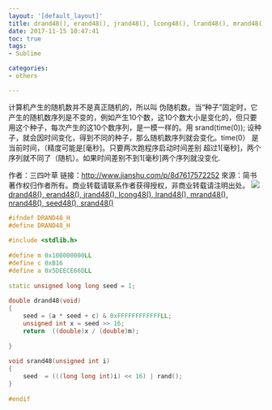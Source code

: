 ```yaml
---
layout: '[default_layout]'   
title: drand48(), erand48(), jrand48(), lcong48(), lrand48(), mrand48(), nrand48(), seed48(), srand48()      
date: 2017-11-15 10:47:41  
toc: true                  
tags:                        
- Sublime

categories:                  
- others

---
```

计算机产生的随机数并不是真正随机的，所以叫 伪随机数。当“种子”固定时，它产生的随机数序列是不变的，例如产生10个数，这10个数大小是变化的，但只要用这个种子，每次产生的这10个数序列，是一模一样的。用 srand(time(0)); 设种子，就会因时间变化，得到不同的种子，那么随机数序列就会变化。time(0） 是当前时间，（精度可能是[毫秒]。只要两次跑程序启动时间差别 超过1[毫秒]，两个序列就不同了（随机）。如果时间差别不到1[毫秒]两个序列就没变化.

作者：三四叶草
链接：http://www.jianshu.com/p/8d7617572252
來源：简书
著作权归作者所有。商业转载请联系作者获得授权，非商业转载请注明出处。
![](http://hi.csdn.net/attachment/201005/2/0_1272781721XBbf.gif)
[drand48(), erand48(), jrand48(), lcong48(), lrand48(), mrand48(), nrand48(), seed48(), srand48()](https://www.mkssoftware.com/docs/man3/drand48.3.asp)
<!--more-->
```C++
#ifndef DRAND48_H  
#define DRAND48_H  
  
#include <stdlib.h>  
  
#define m 0x100000000LL  
#define c 0xB16  
#define a 0x5DEECE66DLL  
  
static unsigned long long seed = 1;  
  
double drand48(void)  
{  
    seed = (a * seed + c) & 0xFFFFFFFFFFFFLL;  
    unsigned int x = seed >> 16;  
    return  ((double)x / (double)m);  
      
}  
  
void srand48(unsigned int i)  
{  
    seed  = (((long long int)i) << 16) | rand();  
}  
  
#endif  
```








